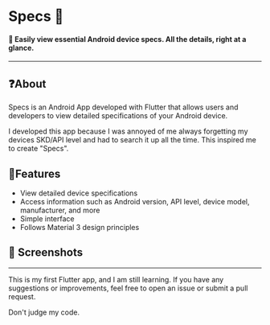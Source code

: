 # Specs 🔧
<!-- ![Specs Logo](placeholder.png) -->

#### 📲 Easily view essential Android device specs. All the details, right at a glance.

---

## ❓About
Specs is an Android App developed with Flutter that allows users and developers to view detailed specifications of your Android device.

I developed this app because I was annoyed of me always forgetting my devices SKD/API level and had to search it up all the time. This inspired me to create "Specs".

## 📱Features
- View detailed device specifications
- Access information such as Android version, API level, device model, manufacturer, and more
- Simple interface
- Follows Material 3 design principles

## 📸 Screenshots
<!-- ![Screenshot](screenshot.png) -->

---
This is my first Flutter app, and I am still learning. If you have any suggestions or improvements, feel free to open an issue or submit a pull request.

Don't judge my code.